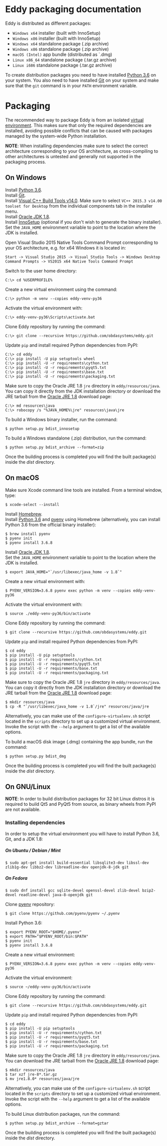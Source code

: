 # Eddy packaging documentation

Eddy is distributed as different packages:

* `Windows x64` installer (built with InnoSetup)
* `Windows x86` installer (built with InnoSetup)
* `Windows x64` standalone package (.zip archive)
* `Windows x86` standalone package (.zip archive)
* `macOS (Intel)` app bundle (distributed as `.dmg)
* `Linux x86_64` standalone package (.tar.gz archive)
* `Linux i686` standalone package (.tar.gz archive)

To create distribution packages you need to have installed [Python 3.6](https://www.python.org) on your system. 
You also need to have installed [Git](http://git-scm.com/) on your system and make sure that the `git` command
is in your `PATH` environment variable.

# Packaging

The recommended way to package Eddy is from an isolated [virtual environment](https://docs.python.org/3/tutorial/venv.html). This makes 
sure that only the required dependencies are installed, avoiding possible conflicts that can be
caused with packages managed by the system-wide Python installation.

**NOTE**: When installing dependencies make sure to select the correct architecture corresponding
to your OS architecture, as cross-compiling to other architectures is untested and generally not supported
in the packaging process.

## On Windows

Install [Python 3.6](https://www.python.org/downloads/release/python-368/).  
Install [Git](https://git-scm.com/downloads).  
Install [Visual C++ Build Tools v14.0](https://visualstudio.microsoft.com/visual-cpp-build-tools/).  Make sure to select
`VC++ 2015.3 v14.00 toolset for Desktop` from the individual components tab in the installer menu.  
Install [Oracle JDK 1.8](https://www.oracle.com/technetwork/java/javase/downloads/jdk8-downloads-2133151.html).  
Install [InnoSetup](http://www.jrsoftware.org/isinfo.php) (optional if you don't wish to generate the binary installer).  
Set the `JAVA_HOME` environment variable to point to the location where the JDK is installed.

Open Visual Studio 2015 Native Tools Command Prompt corresponding to your OS architecture,
e.g. for x64 Windows it is located in:

    Start -> Visual Studio 2015 -> Visual Studio Tools -> Windows Desktop Command Prompts -> VS2015 x64 Native Tools Command Prompt 

Switch to the user home directory:

    C:\> cd %USERPROFILE%
    
Create a new virtual environment using the command:

    C:\> python -m venv --copies eddy-venv-py36
    
Activate the virtual environment with:

    C:\> eddy-venv-py36\Scripts\activate.bat

Clone Eddy repository by running the command:

    C:\> git clone --recursive https://github.com/obdasystems/eddy.git
    
Update `pip` and install required Python dependencies from PyPI:
    
    C:\> cd eddy
    C:\> pip install -U pip setuptools wheel
    C:\> pip install -U -r requirements\cython.txt
    C:\> pip install -U -r requirements\pyqt5.txt
    C:\> pip install -U -r requirements\base.txt
    C:\> pip install -U -r requirements\packaging.txt
    
Make sure to copy the Oracle JRE 1.8 `jre` directory in `eddy/resources/java`.  
You can copy it directly from the JDK installation directory or download the JRE tarball
from the [Oracle JRE 1.8](https://www.oracle.com/technetwork/java/javase/downloads/jre8-downloads-2133155.html) 
download page:

    C:\> md resources\java
    C:\> robocopy /s "%JAVA_HOME%\jre" resources\java\jre
    
To build a Windows binary installer, run the command:

    $ python setup.py bdist_innosetup

To build a Windows standalone (.zip) distribution, run the command:

    $ python setup.py bdist_archive --format=zip
    
Once the building process is completed you will find the built 
package(s) inside the *dist* directory. 

## On macOS

Make sure Xcode command line tools are installed. From a terminal window, type:

    $ xcode-select --install
 
Install [Homebrew](http://brew.sh/).  
Install [Python 3.6](https://www.python.org/downloads/release/python-368/) and [pyenv](https://github.com/pyenv/pyenv) using Homebrew
(alternatively, you can install Python 3.6 from the official binary installer):

    $ brew install pyenv
    $ pyenv init
    $ pyenv install 3.6.8
    
Install [Oracle JDK 1.8](https://www.oracle.com/technetwork/java/javase/downloads/jdk8-downloads-2133151.html).  
Set the `JAVA_HOME` environment variable to point to the location where the JDK is installed.

    $ export JAVA_HOME="`/usr/libexec/java_home -v 1.8`"

Create a new virtual environment with:

    $ PYENV_VERSION=3.6.8 pyenv exec python -m venv --copies eddy-venv-py36
    
Activate the virtual environment with:

    $ source ./eddy-venv-py36/bin/activate
    
Clone Eddy repository by running the command:

    $ git clone --recursive https://github.com/obdasystems/eddy.git
    
Update `pip` and install required Python dependencies from PyPI:
    
    $ cd eddy
    $ pip install -U pip setuptools
    $ pip install -U -r requirements/cython.txt
    $ pip install -U -r requirements/pyqt5.txt
    $ pip install -U -r requirements/base.txt
    $ pip install -U -r requirements/packaging.txt

Make sure to copy the Oracle JRE 1.8 `jre` directory in `eddy/resources/java`.  
You can copy it directly from the JDK installation directory or download the JRE tarball
from the [Oracle JRE 1.8](https://www.oracle.com/technetwork/java/javase/downloads/jre8-downloads-2133155.html) 
download page:
    
    $ mkdir resources/java
    $ cp -R "`/usr/libexec/java_home -v 1.8`/jre" resources/java/jre
    
Alternatively, you can make use of the `configure-virtualenv.sh` script 
located in the `scripts` directory to set up a customized virtual environment.
Invoke the script with the `--help` argument to get a list of the available options.

To build a macOS disk image (.dmg) containing the app bundle, run the command:

    $ python setup.py bdist_dmg

Once the building process is completed you will find the built 
package(s) inside the *dist* directory. 

## On GNU/Linux 

**NOTE**: In order to build distribution packages for 32 bit Linux distros it is required 
to build Qt5 and PyQt5 from source, as binary wheels from PyPI are not available. 

### Installing dependencies

In order to setup the virtual environment you will have to install Python 3.6, Git, and a JDK 1.8:

##### On Ubuntu / Debian / Mint

    $ sudo apt-get install build-essential libsqlite3-dev libssl-dev zlib1g-dev libbz2-dev libreadline-dev openjdk-8-jdk git

##### On Fedora

    $ sudo dnf install gcc sqlite-devel openssl-devel zlib-devel bzip2-devel readline-devel java-8-openjdk git

Clone [pyenv](https://github.com/pyenv/pyenv) repository:

    $ git clone https://github.com/pyenv/pyenv ~/.pyenv
    
Install Python 3.6:

    $ export PYENV_ROOT="$HOME/.pyenv"
    $ export PATH="$PYENV_ROOT/bin:$PATH"
    $ pyenv init
    $ pyenv install 3.6.8
    
Create a new virtual environment:

    $ PYENV_VERSION=3.6.8 pyenv exec python -m venv --copies eddy-venv-py36
    
Activate the virtual environment:

    $ source ~/eddy-venv-py36/bin/activate
    
Clone Eddy repository by running the command:

    $ git clone --recursive https://github.com/obdasystems/eddy.git
    
Update `pip` and install required Python dependencies from PyPI:
    
    $ cd eddy
    $ pip install -U pip setuptools
    $ pip install -U -r requirements/cython.txt
    $ pip install -U -r requirements/pyqt5.txt
    $ pip install -U -r requirements/base.txt
    $ pip install -U -r requirements/packaging.txt

Make sure to copy the Oracle JRE 1.8 `jre` directory in `eddy/resources/java`.  
You can download the JRE tarball from the [Oracle JRE 1.8](https://www.oracle.com/technetwork/java/javase/downloads/jre8-downloads-2133155.html) 
download page:

    $ mkdir resources/java
    $ tar xzf jre-8*.tar.gz
    $ mv jre1.8.0* resources/java/jre
    
Alternatively, you can make use of the `configure-virtualenv.sh` script 
located in the `scripts` directory to set up a customized virtual environment.
Invoke the script with the `--help` argument to get a list of the available options.

To build Linux distribution packages, run the command:

    $ python setup.py bdist_archive --format=gztar

Once the building process is completed you will find the built 
package(s) inside the *dist* directory. 
